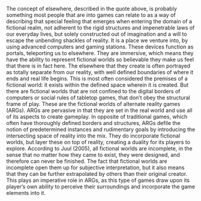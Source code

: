 The concept of elsewhere, described in the quote above, is probably something most people that are into games can relate to as a way of describing that special feeling that emerges when entering the domain of a fictional realm, not adherent to the rigid structures and impenetrable laws of our everyday lives, but solely constructed out of imagination and a will to escape the unbending shackles of reality. It is a place we venture into, by using advanced computers and gaming stations. These devices function as portals, teleporting us to elsewhere. They are immersive, which means they have the ability to represent fictional worlds so believable they make us feel that there is in fact here. The elsewhere that they create is often portrayed as totally separate from our reality, with well defined boundaries of where it ends and real life begins. This is most often considered the premises of a fictional world: it exists within the defined space wherein it is created. But there are fictional worlds that are not confined to the digital borders of computers or social rules of tabletop games, that don’t obey the structural frame of play. These are the fictional worlds of alternate reality games (ARGs). 
  ARGs are pervasive in that they are set in the real world and use all of its aspects to create gameplay. In opposite of traditional games, which often have thoroughly defined borders and structures, ARGs defile the notion of predetermined instances and rudimentary goals by introducing the intersecting space of reality into the mix. They do incorporate fictional worlds, but layer these on top of reality, creating a duality for its players to explore. According to Juul (2005), all fictional worlds are incomplete, in the sense that no matter how they came to exist, they were designed, and therefore can never be finished. The fact that fictional worlds are incomplete open them up for subjective interpretation, but it also means that they can be further extrapolated by others than their original creator. This plays an imperative role in ARGs, as this type of games draw upon its player’s own ability to perceive their surroundings and incorporate the game elements into it.
